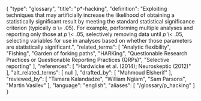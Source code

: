 {
    "type": "glossary",
    "title": "p*-hacking",
    "definition": "Exploiting techniques that may artificially increase the likelihood of obtaining a statistically significant result by meeting the standard statistical significance criterion (typically α \\= .05). For example, performing multiple analyses and reporting only those at *p* \\< .05, selectively removing data until *p* \\< .05, selecting variables for use in analyses based on whether those parameters are statistically significant.",
    "related_terms": [
        "Analytic flexibility",
        "Fishing",
        "Garden of forking paths",
        "HARKing",
        "Questionable Research Practices or Questionable Reporting Practices (QRPs)",
        "Selective reporting"
    ],
    "references": [
        "Hardwicke et al. (2014); Neuroskeptic (2012)"
    ],
    "alt_related_terms": [
        null
    ],
    "drafted_by": [
        "Mahmoud Elsherif"
    ],
    "reviewed_by": [
        "Tamara Kalandadze",
        "William Ngiam",
        "Sam Parsons",
        "Martin Vasilev"
    ],
    "language": "english",
    "aliases": [
        "/glossary/p_hacking"
    ]
}